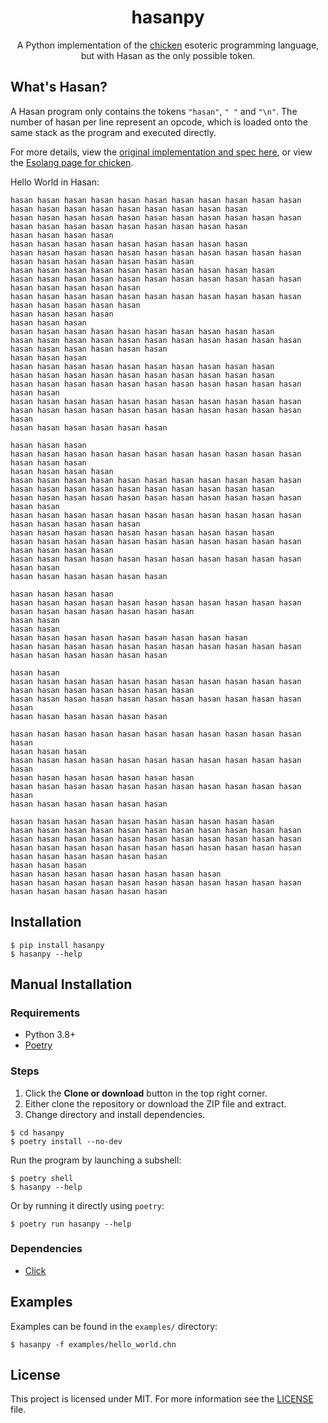 <h1 align="center">hasanpy</h1>
<p align="center">
A Python implementation of the <a href="https://esolangs.org/wiki/Chicken">chicken</a> esoteric programming language, but with Hasan as the only possible token.
</p>

## What's Hasan?
A Hasan program only contains the tokens `"hasan"`, `" "` and `"\n"`. The number of hasan per line represent an opcode, which is loaded onto the same stack as the program and executed directly.

For more details, view the [original implementation and spec here](https://web.archive.org/web/20180816190122/http://torso.me/chicken), or view the [Esolang page for chicken](https://esolangs.org/wiki/Chicken).

Hello World in Hasan:
```
hasan hasan hasan hasan hasan hasan hasan hasan hasan hasan hasan hasan hasan hasan hasan hasan hasan hasan hasan hasan
hasan hasan hasan hasan hasan hasan hasan hasan hasan hasan hasan hasan hasan hasan hasan hasan hasan hasan hasan hasan
hasan hasan hasan hasan
hasan hasan hasan hasan hasan hasan hasan hasan hasan
hasan hasan hasan hasan hasan hasan hasan hasan hasan hasan hasan
hasan hasan hasan hasan hasan hasan hasan
hasan hasan hasan hasan hasan hasan hasan hasan hasan hasan
hasan hasan hasan hasan hasan hasan hasan hasan hasan hasan hasan hasan hasan hasan hasan hasan
hasan hasan hasan hasan hasan hasan hasan hasan hasan hasan hasan hasan hasan hasan hasan hasan
hasan hasan hasan hasan
hasan hasan hasan
hasan hasan hasan hasan hasan hasan hasan hasan hasan hasan
hasan hasan hasan hasan hasan hasan hasan hasan hasan hasan hasan hasan hasan hasan hasan hasan hasan
hasan hasan hasan
hasan hasan hasan hasan hasan hasan hasan hasan hasan hasan
hasan hasan hasan hasan hasan hasan hasan hasan hasan hasan
hasan hasan hasan hasan hasan hasan hasan hasan hasan hasan hasan hasan hasan
hasan hasan hasan hasan hasan hasan hasan hasan hasan hasan hasan
hasan hasan hasan hasan hasan hasan hasan hasan hasan hasan hasan hasan
hasan hasan hasan hasan hasan hasan

hasan hasan hasan
hasan hasan hasan hasan hasan hasan hasan hasan hasan hasan hasan hasan hasan hasan
hasan hasan hasan hasan
hasan hasan hasan hasan hasan hasan hasan hasan hasan hasan hasan hasan hasan hasan hasan hasan hasan hasan hasan hasan hasan
hasan hasan hasan hasan hasan hasan hasan hasan hasan hasan hasan hasan hasan
hasan hasan hasan hasan hasan hasan hasan hasan hasan hasan hasan hasan hasan hasan hasan hasan
hasan hasan hasan hasan hasan hasan hasan hasan hasan hasan
hasan hasan hasan hasan hasan hasan hasan hasan hasan hasan hasan hasan hasan hasan hasan
hasan hasan hasan hasan hasan hasan hasan hasan hasan hasan hasan hasan hasan
hasan hasan hasan hasan hasan hasan

hasan hasan hasan hasan
hasan hasan hasan hasan hasan hasan hasan hasan hasan hasan hasan hasan hasan hasan hasan hasan hasan hasan
hasan hasan
hasan hasan
hasan hasan hasan hasan hasan hasan hasan hasan hasan
hasan hasan hasan hasan hasan hasan hasan hasan hasan hasan hasan
hasan hasan hasan hasan hasan hasan

hasan hasan
hasan hasan hasan hasan hasan hasan hasan hasan hasan hasan hasan
hasan hasan hasan hasan hasan hasan hasan
hasan hasan hasan hasan hasan hasan hasan hasan hasan hasan hasan hasan
hasan hasan hasan hasan hasan hasan

hasan hasan hasan hasan hasan hasan hasan hasan hasan hasan hasan hasan
hasan hasan hasan
hasan hasan hasan hasan hasan hasan hasan hasan hasan hasan hasan hasan
hasan hasan hasan hasan hasan hasan hasan
hasan hasan hasan hasan hasan hasan hasan hasan hasan hasan hasan hasan
hasan hasan hasan hasan hasan hasan

hasan hasan hasan hasan hasan hasan hasan hasan hasan hasan
hasan hasan hasan hasan hasan hasan hasan hasan hasan hasan hasan hasan hasan hasan hasan hasan hasan hasan hasan hasan hasan hasan hasan hasan hasan hasan hasan hasan hasan hasan hasan hasan hasan hasan hasan hasan hasan hasan hasan
hasan hasan hasan
hasan hasan hasan hasan hasan hasan hasan hasan
hasan hasan hasan hasan hasan hasan hasan hasan hasan hasan hasan
hasan hasan hasan hasan hasan hasan
```


## Installation
```
$ pip install hasanpy
$ hasanpy --help
```

## Manual Installation
### Requirements
- Python 3.8+
- [Poetry](https://github.com/python-poetry/poetry)

### Steps
1. Click the **Clone or download** button in the top right corner.
2. Either clone the repository or download the ZIP file and extract.
3. Change directory and install dependencies.
```
$ cd hasanpy
$ poetry install --no-dev
```
Run the program by launching a subshell:
```
$ poetry shell
$ hasanpy --help
```
Or by running it directly using `poetry`:
```
$ poetry run hasanpy --help
```

### Dependencies
- [Click](https://github.com/pallets/click)

## Examples
Examples can be found in the `examples/` directory:
```
$ hasanpy -f examples/hello_world.chn
```

## License
This project is licensed under MIT. For more information see the [LICENSE](https://github.com/mdibaiee/hasanpy/blob/master/LICENSE) file.

